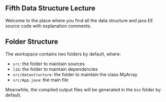 ## Fifth Data Structure Lecture

Welcome to the place where you find all the data structure and java EE source code with explanation comments.

## Folder Structure

The workspace contains two folders by default, where:

- `src`: the folder to maintain sources
- `lib`: the folder to maintain dependencies
- `src/datastructure`: the folder to maintain the class MyArray
- `src/App.java`: the main file



Meanwhile, the compiled output files will be generated in the `bin` folder by default.